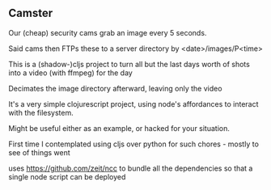 ## Camster

Our (cheap) security cams grab an image every 5 seconds.

Said cams then FTPs these to a server directory by \<date\>/images/P\<time\>

This is a (shadow-)cljs project to turn all but the last days worth of shots into a video (with ffmpeg) for the day

Decimates the image directory afterward, leaving only the video

It's a very simple clojurescript project, using node's affordances to interact with the filesystem.

Might be useful either as an example, or hacked for your situation.

First time I contemplated using cljs over python for such chores - mostly to see of things went

uses https://github.com/zeit/ncc to bundle all the dependencies so that a single node script can be deployed

